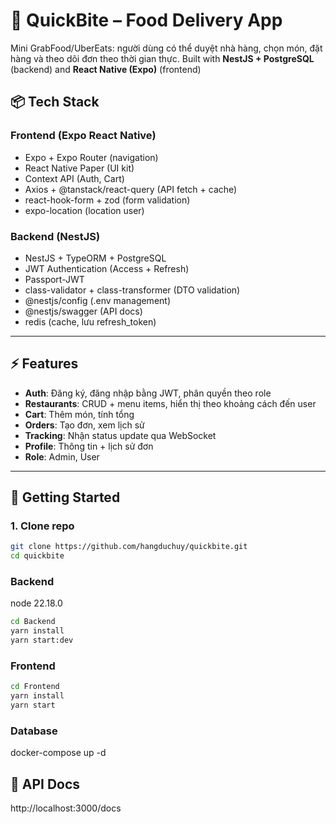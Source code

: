 # 🍔 QuickBite – Food Delivery App

Mini GrabFood/UberEats: người dùng có thể duyệt nhà hàng, chọn món, đặt hàng và theo dõi đơn theo thời gian thực.
Built with **NestJS + PostgreSQL** (backend) and **React Native (Expo)** (frontend)

## 📦 Tech Stack

### Frontend (Expo React Native)

- Expo + Expo Router (navigation)
- React Native Paper (UI kit)
- Context API (Auth, Cart)
- Axios + @tanstack/react-query (API fetch + cache)
- react-hook-form + zod (form validation)
- expo-location (location user)

### Backend (NestJS)

- NestJS + TypeORM + PostgreSQL
- JWT Authentication (Access + Refresh)
- Passport-JWT
- class-validator + class-transformer (DTO validation)
- @nestjs/config (.env management)
- @nestjs/swagger (API docs)
- redis (cache, lưu refresh_token)

---

## ⚡ Features

- **Auth**: Đăng ký, đăng nhập bằng JWT, phân quyền theo role
- **Restaurants**: CRUD + menu items, hiển thị theo khoảng cách đến user
- **Cart**: Thêm món, tính tổng
- **Orders**: Tạo đơn, xem lịch sử
- **Tracking**: Nhận status update qua WebSocket
- **Profile**: Thông tin + lịch sử đơn
- **Role**: Admin, User

---

## 🚀 Getting Started

### 1. Clone repo

```bash
git clone https://github.com/hangduchuy/quickbite.git
cd quickbite
```

### Backend

node 22.18.0

```bash
cd Backend
yarn install
yarn start:dev
```

### Frontend

```bash
cd Frontend
yarn install
yarn start
```

### Database

docker-compose up -d

## 📖 API Docs

http://localhost:3000/docs
